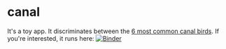 # canal
It's a toy app. It discriminates between the [6 most common canal birds](https://canalrivertrust.org.uk/media/original/31143-all-about-water-birds-fact-file.pdf?v=927a73). If you're interested, it runs here: [![Binder](https://mybinder.org/badge_logo.svg)](https://hub.gke2.mybinder.org/user/kitharris-canal-a3byjsr7/voila/render/canal_birds_app_proto.ipynb?token=ixiVjun7QRuY-etfjbkYZg)
